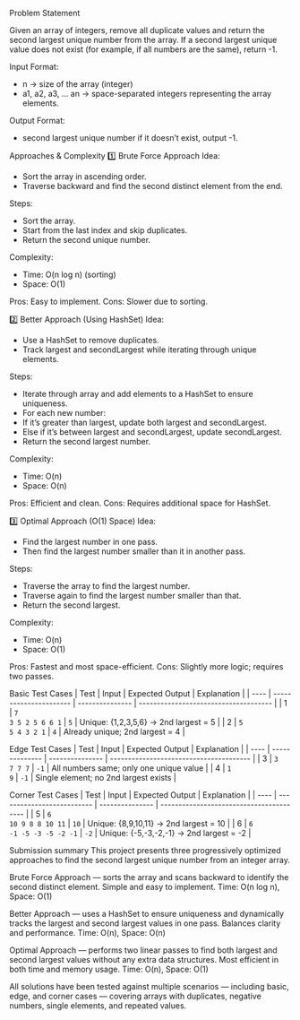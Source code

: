 Problem Statement

Given an array of integers, remove all duplicate values and return the second largest unique number from the array.
If a second largest unique value does not exist (for example, if all numbers are the same), return -1.

Input Format:
- n → size of the array (integer)
- a1, a2, a3, ... an → space-separated integers representing the array elements.

Output Format:
- second largest unique number if it doesn’t exist, output -1.

Approaches & Complexity
1️⃣ Brute Force Approach
Idea:
- Sort the array in ascending order.
- Traverse backward and find the second distinct element from the end.

Steps:
- Sort the array.
- Start from the last index and skip duplicates.
- Return the second unique number.

Complexity:
- Time: O(n log n) (sorting)
- Space: O(1)

Pros: Easy to implement.
Cons: Slower due to sorting.

2️⃣ Better Approach (Using HashSet)
Idea:
- Use a HashSet to remove duplicates.
- Track largest and secondLargest while iterating through unique elements.

Steps:
- Iterate through array and add elements to a HashSet to ensure uniqueness.
- For each new number:
- If it’s greater than largest, update both largest and secondLargest.
- Else if it’s between largest and secondLargest, update secondLargest.
- Return the second largest number.

Complexity:
- Time: O(n)
- Space: O(n)

Pros: Efficient and clean.
Cons: Requires additional space for HashSet.

3️⃣ Optimal Approach (O(1) Space)
Idea:
- Find the largest number in one pass.
- Then find the largest number smaller than it in another pass.

Steps:
- Traverse the array to find the largest number.
- Traverse again to find the largest number smaller than that.
- Return the second largest.

Complexity:
- Time: O(n)
- Space: O(1)

Pros: Fastest and most space-efficient.
Cons: Slightly more logic; requires two passes.

Basic Test Cases
| Test | Input                  | Expected Output | Explanation                           |
| ---- | ---------------------- | --------------- | ------------------------------------- |
| 1    | `7`<br>`3 5 2 5 6 6 1` | `5`             | Unique: {1,2,3,5,6} → 2nd largest = 5 |
| 2    | `5`<br>`5 4 3 2 1`     | `4`             | Already unique; 2nd largest = 4       |

Edge Test Cases
| Test | Input          | Expected Output | Explanation                             |
| ---- | -------------- | --------------- | --------------------------------------- |
| 3    | `3`<br>`7 7 7` | `-1`            | All numbers same; only one unique value |
| 4    | `1`<br>`9`     | `-1`            | Single element; no 2nd largest exists   |

Corner Test Cases
| Test | Input                      | Expected Output | Explanation                              |
| ---- | -------------------------- | --------------- | ---------------------------------------- |
| 5    | `6`<br>`10 9 8 8 10 11`    | `10`            | Unique: {8,9,10,11} → 2nd largest = 10   |
| 6    | `6`<br>`-1 -5 -3 -5 -2 -1` | `-2`            | Unique: {-5,-3,-2,-1} → 2nd largest = -2 |

Submission summary 
This project presents three progressively optimized approaches to find the second largest unique number from an integer array.

Brute Force Approach — sorts the array and scans backward to identify the second distinct element.
Simple and easy to implement.
Time: O(n log n), Space: O(1)

Better Approach — uses a HashSet to ensure uniqueness and dynamically tracks the largest and second largest values in one pass.
Balances clarity and performance.
Time: O(n), Space: O(n)

Optimal Approach — performs two linear passes to find both largest and second largest values without any extra data structures.
Most efficient in both time and memory usage.
Time: O(n), Space: O(1)

All solutions have been tested against multiple scenarios — including basic, edge, and corner cases — covering arrays with duplicates, negative numbers, single elements, and repeated values.

